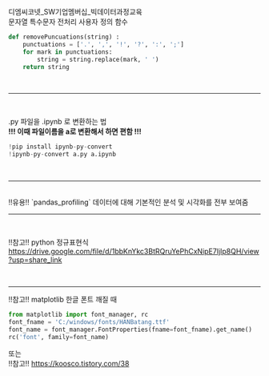 디엠씨코넷_SW기업멤버십_빅데이터과정교육
<br>
문자열 특수문자 전처리 사용자 정의 함수
```python
def removePuncuations(string) :
    punctuations = ['.', ',', '!', '?', ':', ';']
    for mark in punctuations:
        string = string.replace(mark, ' ')
    return string
```

<br>

--------------------------------------------------------------------------------------------------------------
<br>

.py 파일을 .ipynb 로 변환하는 법<br>
**!!! 이때 파일이름을 a로 변환해서 하면 편함 !!!**
<br>
```python
!pip install ipynb-py-convert
!ipynb-py-convert a.py a.ipynb
```

<br>

--------------------------------------------------------------------------------------------------------------


<br>
!!유용!!
`pandas_profiling`
데이터에 대해 기본적인 분석 및 시각화를 전부 보여줌

<br>

--------------------------------------------------------------------------------------------------------------

<br>

!!참고!!
python 정규표현식
https://drive.google.com/file/d/1bbKnYkc3BtRQruYePhCxNipE7Ijlp8QH/view?usp=share_link


<br>

--------------------------------------------------------------------------------------------------------------

!!참고!!
matplotlib 한글 폰트 깨질 때
```python
from matplotlib import font_manager, rc
font_fname = 'C:/windows/fonts/HANBatang.ttf'
font_name = font_manager.FontProperties(fname=font_fname).get_name()
rc('font', family=font_name)
```

또는<br>
!!참고!!
https://koosco.tistory.com/38<br>
